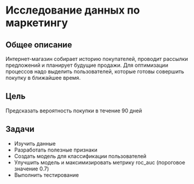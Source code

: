 # Исследование данных по маркетингу
## Общее описание

Интернет-магазин собирает историю покупателей, проводит рассылки предложений и планирует будущие продажи. Для оптимизации процессов надо выделить пользователей, которые готовы совершить покупку в ближайшее время.

## Цель

Предсказать вероятность покупки в течение 90 дней

## Задачи

- Изучить данные
- Разработать полезные признаки
- Создать модель для классификации пользователей
- Улучшить модель и максимизировать метрику roc_auc (пороговое значение 0.7)
- Выполнить тестирование

 
